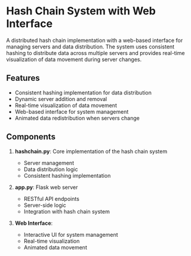 # Hash Chain System with Web Interface

A distributed hash chain implementation with a web-based interface for managing servers and data distribution. The system uses consistent hashing to distribute data across multiple servers and provides real-time visualization of data movement during server changes.

## Features

- Consistent hashing implementation for data distribution
- Dynamic server addition and removal
- Real-time visualization of data movement
- Web-based interface for system management
- Animated data redistribution when servers change

## Components

1. **hashchain.py**: Core implementation of the hash chain system
   - Server management
   - Data distribution logic
   - Consistent hashing implementation

2. **app.py**:
   Flask web server
   - RESTful API endpoints
   - Server-side logic
   - Integration with hash chain system

3. **Web Interface**:
   - Interactive UI for system management
   - Real-time visualization
   - Animated data movement


